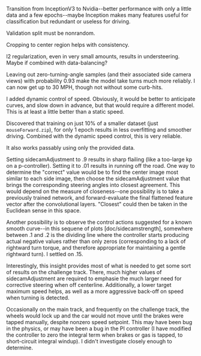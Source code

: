 


Transition from InceptionV3 to Nvidia--better performance with only a little data and a few epochs--maybe Inception makes many features useful for classification but redundant or useless for driving.


Validation split must be nonrandom.

Cropping to center region helps with consistency.

l2 regularization, even in very small amounts, results in understeering. Maybe if combined with data-balancing?

Leaving out zero-turning-angle samples (and their associated side camera views) with probability 0.93 make the model take turns much more reliably. I can now get up to 30 MPH, though not without some curb-hits.

I added dynamic control of speed.
Obviously, it would be better to anticipate curves, and slow down in advance, but that would require a different model. This is at least a little better than a static speed.

Discovered that training on just 10% of a smaller dataset (just `mouseForward.zip`), for only 1 epoch results in less overfitting and smoother driving. Combined with the dynamic speed control, this is very reliable.

It also works passably using only the provided data.

Setting sidecamAdjustment to .9 results in sharp flailing (like a too-large kp on a p-controller). Setting it to .01 results in running off the road. One way to determine the "correct" value would be to find the center image most similar to each side image, then choose the sidecamAdjustment value that brings the corresponding steering angles into closest agreement. This would depend on the measure of closeness--one possibility is to take a previously trained network, and forward-evaluate the final flattened feature vector after the convolutional layers. "Closest" could then be taken in the Euclidean sense in this space.

Another possibility is to observe the control actions suggested for a known smooth curve--in this sequene of plots [doc/sidecamstrength], somewhere between .1 and .2 is the dividing line where the controller starts producing actual negative values rather than only zeros (corresponding to a lack of rightward turn torque, and therefore appropriate for maintaining a gentle rightward turn). I settled on .15.

Interestingly, this insight provides most of what is needed to get some sort of results on the challenge track. There, much higher values of sidecamAdjustment are required to emphasie the much larger need for corrective steering when off centerline. Additionally, a lower target maximum speed helps, as well as a more aggressive back-off on speed when turning is detected.

Occasionally on the main track, and frequently on the challenge track, the wheels would lock up and the car would not move until the brakes were tapped manually, despite nonzero speed setpoint. This may have been bug in the physics, or may have been a bug in the PI controller (I have modified the controller to zero the integral term when brakes or gas is tapped, to short-circuit integral windup). I didn't investigate closely enough to determine.